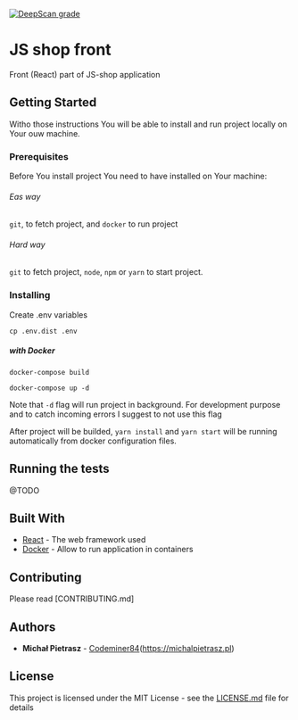 [![DeepScan grade](https://deepscan.io/api/teams/2725/projects/4006/branches/33635/badge/grade.svg)](https://deepscan.io/dashboard#view=project&tid=2725&pid=4006&bid=33635)

# JS shop front

Front (React) part of JS-shop application

## Getting Started

Witho those instructions You will be able to install and run project locally on Your ouw machine.

### Prerequisites

Before You install project You need to have installed on Your machine:

###### Eas way
`git`, to fetch project, and `docker` to run project

###### Hard way
`git` to fetch project, `node`, `npm` or `yarn` to start project.

### Installing
Create .env variables
```
cp .env.dist .env
```
##### with Docker

```
docker-compose build
```
```
docker-compose up -d
```
Note that `-d` flag will run project in background. For development purpose and to catch incoming errors I suggest to not use this flag

After project will be builded, `yarn install` and `yarn start` will be running automatically from docker configuration files.

## Running the tests

@TODO

## Built With

* [React](https://reactjs.org/) - The web framework used
* [Docker](https://www.docker.com/) - Allow to run application in containers

## Contributing

Please read [CONTRIBUTING.md]


## Authors

* **Michał Pietrasz** - [Codeminer84](https://github.com/CodeMiner84)(https://michalpietrasz.pl)

## License

This project is licensed under the MIT License - see the [LICENSE.md](LICENSE.md) file for details